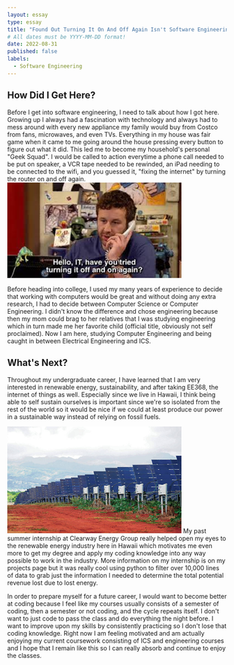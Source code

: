 ```yaml
---
layout: essay
type: essay
title: "Found Out Turning It On And Off Again Isn't Software Engineering!"
# All dates must be YYYY-MM-DD format!
date: 2022-08-31
published: false
labels:
  - Software Engineering
---
```


## How Did I Get Here?
Before I get into software engineering, I need to talk about how I got here. Growing up I always had a fascination with technology and always had to mess around with every new appliance my family would buy from Costco from fans, microwaves, and even TVs. Everything in my house was fair game when it came to me going around the house pressing every button to figure out what it did. This led me to become my household's personal "Geek Squad". I would be called to action everytime a phone call needed to be put on speaker, a VCR tape needed to be rewinded, an iPad needing to be connected to the wifi, and you guessed it, "fixing the internet" by turning the router on and off again. <img width="400px" class="rounded float-start pe-4" src="../img/IT.jpeg">

Before heading into college, I used my many years of experience to decide that working with computers would be great and without doing any extra research, I had to decide between Computer Science or Computer Engineering. I didn't know the difference and chose engineering because then my mom could brag to her relatives that I was studying engineering which in turn made me her favorite child (official title, obviously not self proclaimed). Now I am here, studying Computer Engineering and being caught in between Electrical Engineering and ICS.

## What's Next?
Throughout my undergraduate career, I have learned that I am very interested in renewable energy, sustainability, and after taking EE368, the internet of things as well. Especially since we live in Hawaii, I think being able to self sustain ourselves is important since we're so isolated from the rest of the world so it would be nice if we could at least produce our power in a sustainable way instead of relying on fossil fuels. 

<img width="400px" class="rounded float-start pe-4" src="../img/solar.jpg"> 
My past summer internship at Clearway Energy Group really helped open my eyes to the renewable energy industry here in Hawaii which motivates me even more to get my degree and apply my coding knowledge into any way possible to work in the industry. More information on my internship is on my projects page but it was really cool using python to filter over 10,000 lines of data to grab just the information I needed to determine the total potential revenue lost due to lost energy.

In order to prepare myself for a future career, I would want to become better at coding because I feel like my courses usually consists of a semester of coding, then a semester or not coding, and the cycle repeats itself. I don't want to just code to pass the class and do everything the night before. I want to improve upon my skills by consistently practicing so I don't lose that coding knowledge. Right now I am feeling motivated and am actually enjoying my current coursework consisting of ICS and engineering courses and I hope that I remain like this so I can really absorb and continue to enjoy the classes.
